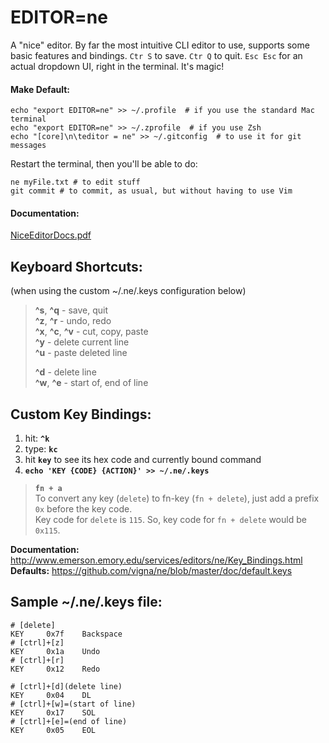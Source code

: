 # EDITOR=ne       
A "nice" editor. By far the most intuitive CLI editor to use, supports some basic features and bindings. `Ctr S` to save. `Ctr Q` to quit. `Esc Esc` for an actual dropdown UI, right in the terminal. It's magic!       
       
#### Make Default:       
```       
echo "export EDITOR=ne" >> ~/.profile  # if you use the standard Mac terminal       
echo "export EDITOR=ne" >> ~/.zprofile  # if you use Zsh       
echo "[core]\n\teditor = ne" >> ~/.gitconfig  # to use it for git messages       
```       
Restart the terminal, then you'll be able to do:       
```       
ne myFile.txt # to edit stuff       
git commit # to commit, as usual, but without having to use Vim       
```       
       
#### Documentation:       
[NiceEditorDocs.pdf](../../assets/files/NiceEditorDocs.pdf)       
       
## Keyboard Shortcuts:       
(when using the custom ~/.ne/.keys configuration below)       
       
> **^s**, **^q** - save, quit       
> **^z**, **^r**  - undo, redo       
> **^x**, **^c**, **^v**  - cut, copy, paste       
> **^y**  - delete current line       
> **^u**  - paste deleted line       
>       
> **^d** - delete line       
> **^w**, **^e** - start of, end of line       
       
## Custom Key Bindings:       
1. hit: **`^k`**       
2. type: **`kc`**       
3. hit **`key`** to see its hex code and currently bound command       
4. **`echo 'KEY {CODE} {ACTION}' >> ~/.ne/.keys`**       
       
> **`fn + a`**       
> To convert any key (`delete`) to fn-key (`fn + delete`), just add a prefix `0x` before the key code.       
> Key code for `delete` is `115`. So, key code for `fn + delete` would be `0x115`.       
       
**Documentation:** http://www.emerson.emory.edu/services/editors/ne/Key_Bindings.html       
**Defaults:** https://github.com/vigna/ne/blob/master/doc/default.keys​       
       
## Sample ~/.ne/.keys file:       
       
    # [delete]       
    KEY     0x7f    Backspace       
    # [ctrl]+[z]       
    KEY     0x1a    Undo       
    # [ctrl]+[r]       
    KEY     0x12    Redo       
       
    # [ctrl]+[d](delete line)       
    KEY     0x04    DL       
    # [ctrl]+[w]=(start of line)       
    KEY     0x17    SOL       
    # [ctrl]+[e]=(end of line)       
    KEY     0x05    EOL       
